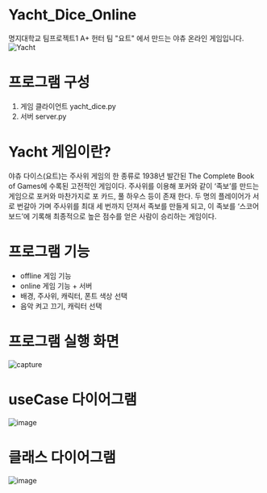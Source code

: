 # Yacht_Dice_Online
명지대학교 팀프로젝트1 A+ 헌터 팀 "요트" 에서 만드는 야츄 온라인 게임입니다.
![Yacht](https://user-images.githubusercontent.com/25293311/103045617-99244980-45c8-11eb-864e-7b35f67b01cd.png)

# 프로그램 구성
1. 게임 클라이언트 yacht_dice.py
2. 서버 server.py

# Yacht 게임이란?
야츄 다이스(요트)는 주사위 게임의 한 종류로 1938년 발간된 The Complete Book of Games에 수록된 고전적인 게임이다. 주사위를 이용해 포커와 같이 ‘족보’를 만드는 게임으로 포커와 마찬가지로 포 카드, 풀 하우스 등이 존재 한다. 두 명의 플레이어가 서로 번갈아 가며 주사위를 최대 세 번까지 던져서 족보를 만들게 되고, 이 족보를 ‘스코어보드’에 기록해 최종적으로 높은 점수를 얻은 사람이 승리하는 게임이다. 

# 프로그램 기능
* offline 게임 기능
* online 게임 기능 + 서버
* 배경, 주사위, 캐릭터, 폰트 색상 선택 
* 음악 켜고 끄기, 캐릭터 선택

# 프로그램 실행 화면
![capture](https://user-images.githubusercontent.com/25293311/103045620-9b86a380-45c8-11eb-8ff7-d23639b6ba5a.PNG)

# useCase 다이어그램
![image](https://user-images.githubusercontent.com/25293311/103045718-fae4b380-45c8-11eb-9a53-c1b3a6b838be.png)

# 클래스 다이어그램
![image](https://user-images.githubusercontent.com/25293311/103045729-020bc180-45c9-11eb-95fe-4f2ada7e9d63.png)


